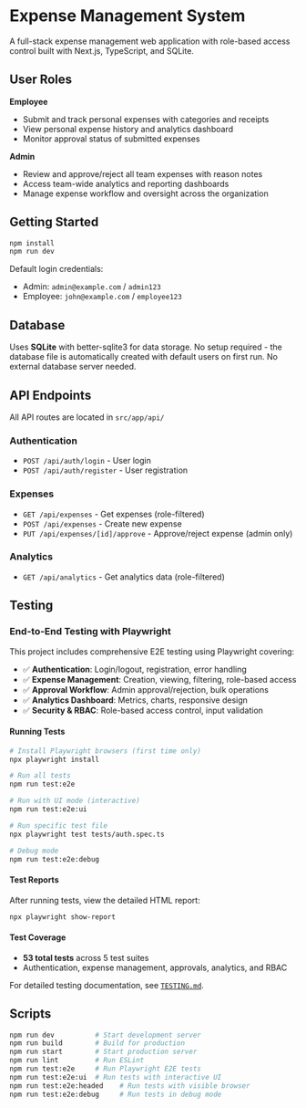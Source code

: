 # Expense Management System

A full-stack expense management web application with role-based access control built with Next.js, TypeScript, and SQLite.

## User Roles

**Employee**

- Submit and track personal expenses with categories and receipts
- View personal expense history and analytics dashboard
- Monitor approval status of submitted expenses

**Admin**

- Review and approve/reject all team expenses with reason notes
- Access team-wide analytics and reporting dashboards
- Manage expense workflow and oversight across the organization

## Getting Started

```bash
npm install
npm run dev
```

Default login credentials:

- Admin: `admin@example.com` / `admin123`
- Employee: `john@example.com` / `employee123`

## Database

Uses **SQLite** with better-sqlite3 for data storage. No setup required - the database file is automatically created with default users on first run. No external database server needed.

## API Endpoints

All API routes are located in `src/app/api/`

### Authentication

- `POST /api/auth/login` - User login
- `POST /api/auth/register` - User registration

### Expenses

- `GET /api/expenses` - Get expenses (role-filtered)
- `POST /api/expenses` - Create new expense
- `PUT /api/expenses/[id]/approve` - Approve/reject expense (admin only)

### Analytics

- `GET /api/analytics` - Get analytics data (role-filtered)

## Testing

### End-to-End Testing with Playwright

This project includes comprehensive E2E testing using Playwright covering:

- ✅ **Authentication**: Login/logout, registration, error handling
- ✅ **Expense Management**: Creation, viewing, filtering, role-based access
- ✅ **Approval Workflow**: Admin approval/rejection, bulk operations
- ✅ **Analytics Dashboard**: Metrics, charts, responsive design
- ✅ **Security & RBAC**: Role-based access control, input validation

#### Running Tests

```bash
# Install Playwright browsers (first time only)
npx playwright install

# Run all tests
npm run test:e2e

# Run with UI mode (interactive)
npm run test:e2e:ui

# Run specific test file
npx playwright test tests/auth.spec.ts

# Debug mode
npm run test:e2e:debug
```

#### Test Reports

After running tests, view the detailed HTML report:

```bash
npx playwright show-report
```

#### Test Coverage

- **53 total tests** across 5 test suites
- Authentication, expense management, approvals, analytics, and RBAC

For detailed testing documentation, see [`TESTING.md`](./TESTING.md).

## Scripts

```bash
npm run dev          # Start development server
npm run build        # Build for production
npm run start        # Start production server
npm run lint         # Run ESLint
npm run test:e2e     # Run Playwright E2E tests
npm run test:e2e:ui  # Run tests with interactive UI
npm run test:e2e:headed    # Run tests with visible browser
npm run test:e2e:debug     # Run tests in debug mode
```
